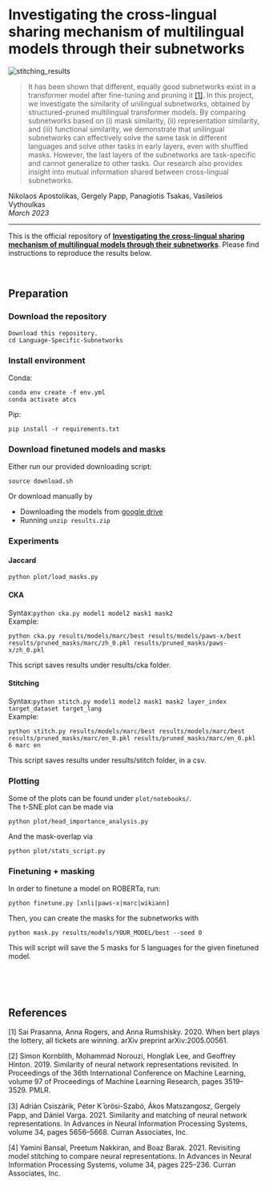 # Investigating the cross-lingual sharing mechanism of multilingual models through their subnetworks

![stitching_results](https://github.com/apostolikas/Language-Specific-Subnetworks/assets/9435563/48624967-ee28-49dd-a80e-bccfdb124cb4)

> It has been shown that different, equally good subnetworks exist in a transformer model after fine-tuning and pruning it [[1]](#prasanna2020bert). In this project, we investigate the similarity of unilingual subnetworks, obtained by structured-pruned multilingual transformer models. By comparing subnetworks based on (i) mask similarity, (ii) representation similarity, and (iii) functional similarity, we demonstrate that unilingual subnetworks can effectively solve the same task in different languages and solve other tasks in early layers, even with shuffled masks. However, the last layers of the subnetworks are task-specific and cannot generalize to other tasks. Our research also provides insight into mutual information shared between cross-lingual subnetworks.


Nikolaos Apostolikas, Gergely Papp, Panagiotis Tsakas, Vasileios Vythoulkas <br />
*March 2023*

-------------------

This is the official repository of **[Investigating the cross-lingual sharing mechanism of multilingual models through their subnetworks](#)**.
Please find instructions to reproduce the results below.

&nbsp;

## Preparation

### Download the repository
```
Download this repository.
cd Language-Specific-Subnetworks
```

### Install environment
Conda:
```
conda env create -f env.yml
conda activate atcs
```
Pip:
```
pip install -r requirements.txt
```

### Download finetuned models and masks
Either run our provided downloading script:
```
source download.sh
```
Or download manually by
 - Downloading the models from [google drive](https://drive.google.com/file/d/14xYRVCJbhxhkGR85JzizXn0Me-mMgEKa/view?usp=sharing)
 - Running `unzip results.zip`

### Experiments

#### Jaccard
```
python plot/load_masks.py
```
#### CKA
Syntax:`python cka.py model1 model2 mask1 mask2` <br />
Example:
```
python cka.py results/models/marc/best results/models/paws-x/best results/pruned_masks/marc/zh_0.pkl results/pruned_masks/paws-x/zh_0.pkl
```
This script saves results under results/cka folder.

#### Stitching
Syntax:`python stitch.py model1 model2 mask1 mask2 layer_index target_dataset target_lang` <br />
Example:
```
python stitch.py results/models/marc/best results/models/marc/best results/pruned_masks/marc/en_0.pkl results/pruned_masks/marc/en_0.pkl 6 marc en
```
This script saves results under results/stitch folder, in a csv.

### Plotting
Some of the plots can be found under `plot/notebooks/`. <br />
The t-SNE plot can be made via
```
python plot/head_importance_analysis.py
```
And the mask-overlap via
```
python plot/stats_script.py
```

### Finetuning + masking
In order to finetune a model on ROBERTa, run:
```
python finetune.py [xnli|paws-x|marc|wikiann]
```

Then, you can create the masks for the subnetworks with
```
python mask.py results/models/YOUR_MODEL/best --seed 0
```
This will script will save the 5 masks for 5 languages for the given finetuned model.

&nbsp;

<!-- ## Contributions

1. Jaccard similarity of masks is unstable across seeds and therefore it is not a reliable metric to compare subnetworks [[1]](#prasanna2020bert). In response to this, we present an analysis through representational and functional similarity metrics, namely CKA  [[2]](#cka) and relative accuracy (RA) achieved by model stitching [\[3,](#stitching1)[ 4\]](#stitching2). In contrast to Jaccard similarity, these measures are stable across seeds.

2. While subnetworks can be grouped into tasks and languages, we find that tasks have a greater impact on the final mask of subnetworks than languages. 

3. Linear CKA shows little or no relation between subnetworks that were trained for other tasks and languages. However, in fact, all subnetworks contain sufficient information to solve other tasks. More precisely, an affine stitching layer at early layers is enough to match any other subnetworks' performance, regardless of what task or language it was pruned for. Even more, masks in early layers can be shuffled without losing any information about the task, regardless of the language. -->

&nbsp;

## References

<a id="prasanna2020bert"></a> [1] Sai Prasanna, Anna Rogers, and Anna Rumshisky. 2020. When bert plays the lottery, all tickets are winning. arXiv preprint arXiv:2005.00561.

<a id="cka"></a> [2] Simon Kornblith, Mohammad Norouzi, Honglak Lee, and Geoffrey Hinton. 2019. Similarity of neural network representations revisited. In Proceedings of the 36th International Conference on Machine Learning, volume 97 of Proceedings of Machine Learning Research, pages 3519–3529. PMLR.

<a id="stitching1"></a> [3] Adrián Csiszárik, Péter K ̋orösi-Szabó, Ákos Matszangosz, Gergely Papp, and Dániel Varga. 2021. Similarity and matching of neural network representations. In Advances in Neural Information Processing Systems, volume 34, pages 5656–5668. Curran Associates, Inc.

<a id="stitching2"></a> [4] Yamini Bansal, Preetum Nakkiran, and Boaz Barak. 2021. Revisiting model stitching to compare neural representations. In Advances in Neural Information Processing Systems, volume 34, pages 225–236. Curran Associates, Inc.
